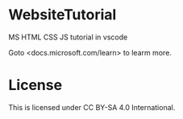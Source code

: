 # WebsiteTutorial
MS HTML CSS JS tutorial in vscode

Goto <docs.microsoft.com/learn> to learm more.

# License
This is licensed under CC BY-SA 4.0 International.
